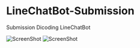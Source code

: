 # LineChatBot-Submission
Submission Dicoding LineChatBot

![ScreenShot](https://drive.google.com/uc?export=view&id=15lNxvIFYdbQgpI11EXCmEM356t-iI8Tc)
![ScreenShot](https://drive.google.com/uc?export=view&id=15whbSrED6vuVq54qe694MZSgK5FUmqKO)
